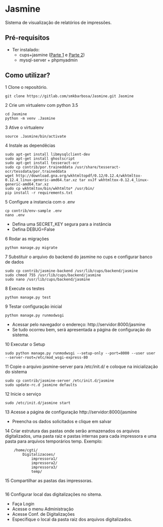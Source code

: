 # Jasmine

Sistema de visualização de relatórios de impressões.

## Pré-requisitos
- Ter instalado:
    - cups+jasmine ([Parte 1](https://sempreupdate.com.br/2016/10/como-instalar-uma-impressora-em-distribuicoes-baseadas-no-ubuntu-ou-fedora-parte-1.html) e [Parte 2](https://sempreupdate.com.br/2016/11/gerando-relatorios-de-impressao-parte-2.html))
    - mysql-server + phpmyadmin

## Como utilizar?
1 Clone o repositório.

```console
git clone https://gitlab.com/smkbarbosa/Jasmine.git Jasmine
```

2 Crie um virtualenv com python 3.5

```console
cd Jasmine
python -m venv .Jasmine
```

3 Ative o virtualenv

```console
source .Jasmine/bin/activate
```

4 Instale as dependêcias

```console
sudo apt-get install libmysqlclient-dev
sudo apt-get install ghostscript
sudo apt-get install tesseract-ocr
sudo cp contrib/por.traineddata /usr/share/tesseract-ocr/tessdata/por.traineddata
wget http://download.gna.org/wkhtmltopdf/0.12/0.12.4/wkhtmltox-0.12.4_linux-generic-amd64.tar.xz tar xvJf wkhtmltox-0.12.4_linux-generic-amd64.tar.xz
sudo cp wkhtmltox/bin/wkhtmlto* /usr/bin/
pip install -r requirements.txt
```

5 Configure a instancia com o .env

```console
cp contrib/env-sample .env
nano .env
```

   - Defina uma SECRET_KEY segura para a instância
   - Defina DEBUG=False

6 Rodar as migrações

```console
python manage.py migrate
```

7 Substituir o arquivo do backend do jasmine no cups e configurar banco de dados

```console
sudo cp contrib/jasmine-backend /usr/lib/cups/backend/jasmine
sudo chmod 755 /usr/lib/cups/backend/jasmine
sudo nano /usr/lib/cups/backend/jasmine
```

8 Execute os testes

```console
python manage.py test
```

9 Testar configuração inicial

```console
python manage.py runmodwsgi
```

   - Acessar pelo navegador o endereço: http://servidor:8000/jasmine
   - Se tudo ocorreu bem, será apresentada a página de configuração do sistema.
   
10 Executar o Setup

```console
sudo python manage.py runmodwsgi --setup-only --port=8000 --user user --server-root=/etc/mod_wsgi-express-80
```

11 Copie o arquivo jasmine-server para /etc/init.d/ e coloque na inicialização do sistema

```console
sudo cp contrib/jasmine-server /etc/init.d/jasmine
sudo update-rc.d jasmine defaults
```

12 Inicie o serviço

```console
sudo /etc/init.d/jasmine start
```

13 Acesse a página de configuração http://servidor:8000/jasmine

- Preencha os dados solicitados e clique em salvar

14 Criar estrutura das pastas onde serão armazenados os arquivos digitalizados, uma pasta raiz e pastas internas para cada impressora e uma pasta para arquivos temporários temp.
Exemplo:

```tree
    /home/cgti/
        Digitalizacoes/
            impressora1/
            impressora2/
            impressora3/
            temp/
```
        
15 Compartilhar as pastas das impressoras.

```console

```

16 Configurar local das digitalizações no sitema.

- Faça Login
- Acesse o menu Administração
- Acesse Conf. de Digitalizações
- Especifique o local da pasta raiz dos arquivos digitalizados.

